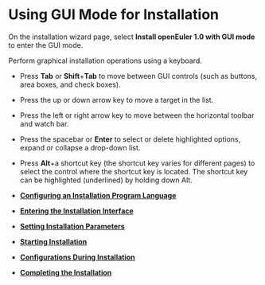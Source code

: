 # Using GUI Mode for Installation<a name="EN-US_TOPIC_0214071154"></a>

On the installation wizard page, select  **Install openEuler 1.0 with GUI mode**  to enter the GUI mode.

Perform graphical installation operations using a keyboard.

-   Press  **Tab**  or  **Shift**+**Tab**  to move between GUI controls \(such as buttons, area boxes, and check boxes\).
-   Press the up or down arrow key to move a target in the list.
-   Press the left or right arrow key to move between the horizontal toolbar and watch bar.
-   Press the spacebar or  **Enter**  to select or delete highlighted options, expand or collapse a drop-down list.
-   Press  **Alt**+a shortcut key \(the shortcut key varies for different pages\) to select the control where the shortcut key is located. The shortcut key can be highlighted \(underlined\) by holding down Alt.

-   **[Configuring an Installation Program Language](configuring-an-installation-program-language.md)**  

-   **[Entering the Installation Interface](entering-the-installation-interface.md)**  

-   **[Setting Installation Parameters](setting-installation-parameters.md)**  

-   **[Starting Installation](starting-installation.md)**  

-   **[Configurations During Installation](configurations-during-installation.md)**  

-   **[Completing the Installation](completing-the-installation.md)**  


